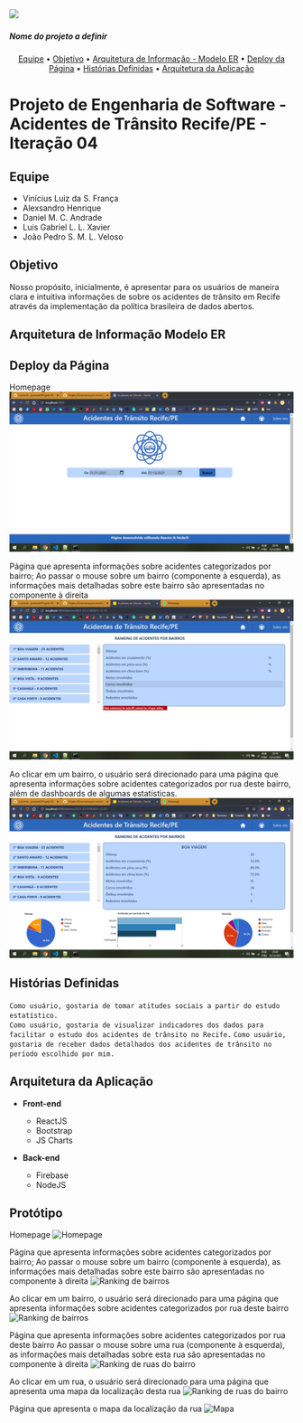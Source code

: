 <img src="https://img.shields.io/static/v1?label=v0.2&message=Em desenvolvimento&color=9399ff&style=for-the-badge&logo=ghost"/>

##### *Nome do projeto a definir*

<p align="center">  <a href="#equipe">Equipe</a> •  <a href="#objetivo">Objetivo</a> •   <a href="#arquitetura-de-informação-modelo-er">Arquitetura de Informação - Modelo ER</a> • <a href="#deploy-da-página">Deploy da Página</a> •  <a href="#histórias-definidas">Histórias Definidas</a> • <a href="#arquitetura-da-aplicação">Arquitetura da Aplicação</a> 

# Projeto de Engenharia de Software - Acidentes de Trânsito Recife/PE - Iteração 04

## Equipe
- Vinícius Luiz da S. França
- Alexsandro Henrique
- Daniel M. C. Andrade
- Luis Gabriel L. L. Xavier
- João Pedro S. M. L. Veloso

## Objetivo
Nosso propósito, inicialmente, é apresentar para os usuários de maneira clara e intuitiva informações de sobre os acidentes de trânsito em Recife através da implementação da política brasileira de dados abertos.

## Arquitetura de Informação  Modelo ER


## Deploy da Página
Homepage
![Homepage](https://github.com/jpveloso0/Projeto-ES/blob/main/Itera%C3%A7%C3%A3o%2003/homepage.jpg)
  
Página que apresenta informações sobre acidentes categorizados por bairro;
Ao passar o mouse sobre um bairro (componente à esquerda), as informações mais detalhadas sobre este bairro são apresentadas no componente à direita
![Ranking de bairros](https://github.com/jpveloso0/Projeto-ES/blob/main/Itera%C3%A7%C3%A3o%2003/page2.jpg)

Ao clicar em um bairro, o usuário será direcionado para uma página que apresenta informações sobre acidentes categorizados por rua deste bairro, além de dashboards de algumas estatísticas.
![Estatísticas](https://github.com/jpveloso0/Projeto-ES/blob/main/Itera%C3%A7%C3%A3o%2003/page1.jpg)


## Histórias Definidas

```Como usuário, gostaria de tomar atitudes sociais a partir do estudo estatístico.```  
```Como usuário, gostaria de visualizar indicadores dos dados para facilitar o estudo dos acidentes de trânsito no Recife.``` 
```Como usuário, gostaria de receber dados detalhados dos acidentes de trânsito no período escolhido por mim. ```

## Arquitetura da Aplicação

* **Front-end**    
  - ReactJS      
  - Bootstrap 
  - JS Charts
  
* **Back-end**     
  - Firebase      
  - NodeJS      


## Protótipo
Homepage
![Homepage](https://github.com/jpveloso0/Projeto-ES/blob/main/Protótipo/Slide1.PNG)

Página que apresenta informações sobre acidentes categorizados por bairro;
Ao passar o mouse sobre um bairro (componente à esquerda), as informações mais detalhadas sobre este bairro são apresentadas no componente à direita
![Ranking de bairros](https://github.com/jpveloso0/Projeto-ES/blob/main/Protótipo/Slide2.PNG)

Ao clicar em um bairro, o usuário será direcionado para uma página que apresenta informações sobre acidentes categorizados por rua deste bairro
![Ranking de bairros](https://github.com/jpveloso0/Projeto-ES/blob/main/Protótipo/Slide3.PNG)

Página que apresenta informações sobre acidentes categorizados por rua deste bairro
Ao passar o mouse sobre uma rua (componente à esquerda), as informações mais detalhadas sobre esta rua são apresentadas no componente à direita
![Ranking de ruas do bairro](https://github.com/jpveloso0/Projeto-ES/blob/main/Protótipo/Slide4.PNG)

Ao clicar em um rua, o usuário será direcionado para uma página que apresenta uma mapa da localização desta rua
![Ranking de ruas do bairro](https://github.com/jpveloso0/Projeto-ES/blob/main/Protótipo/Slide5.PNG)

Página que apresenta o mapa da localização da rua
![Mapa](https://github.com/jpveloso0/Projeto-ES/blob/main/Protótipo/Slide6.PNG)
